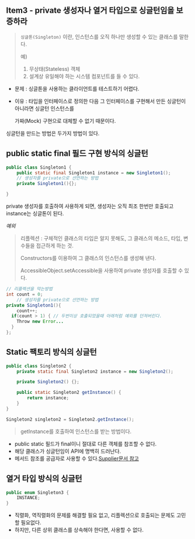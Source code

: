 ## Item3 - private 생성자나 열거 타입으로 싱글턴임을 보증하라

> `싱글톤(Singleton)` 이란, 인스턴스를 오직 하나만 생성할 수 있는 클래스를 말한다.
>
> 예) 
>
> 1. 무상태(Stateless) 객체
> 2. 설계상 유일해야 하는 시스템 컴포넌트를 들 수 있다.

- 문제 : 싱글톤을 사용하는 클라이언트를 테스트하기 어렵다.

- 이유 : 타입을 인터페이스로 정의한 다음 그 인터페이스를 구현해서 만든 싱글턴이 아니라면 싱글턴 인스턴스를

  가짜(Mock) 구현으로 대체할 수 없기 때문이다.

싱글턴을 만드는 방법은 두가지 방법이 있다.

## public static final 필드 구현 방식의 싱글턴

~~~java
public class Singleton1 {
    public static final Singleton1 instance = new Singleton1();
    // 생성자를 private으로 선언하는 방법
    private Singleton1(){};

}
~~~

private 생성자를 호출하여 사용하게 되면, 생성자는 오직 최조 한번만 호출되고 instance는 싱글톤이 된다.

*예외*  

> 리플렉션 : 구체적인 클래스의 타입은 알지 못해도, 그 클래스의 메소드, 타입, 변수들을 접근하게 하는 것.
>
> Constructors를 이용하여 그 클래스의 인스턴스를 생성해 낸다.
>
> AccessibleObject.setAccessible을 사용하여 private 생성자를 호출할 수 있다.

~~~java
// 리플렉션을 막는방법
int count = 0; 
    // 생성자를 private으로 선언하는 방법
private Singleton1(){
	count++;
  if(count > 1) { // 두번이상 호출되었을때 아래처럼 예외를 던져버린다.
    Throw new Error... 
  }
};
~~~

### 

## Static 팩토리 방식의 싱글턴

~~~java
public class Singleton2 {
    private static final Singleton2 instance = new Singleton2();

    private Singleton2() {};

    public static Singleton2 getInstance() {
        return instance;
    }
}
~~~

~~~java
Singleton2 singleton2 = Singleton2.getInstance();
~~~

> getInstance를 호출하여 인스턴스를 받는 방법이다.

- public static 필드가 final이니 절대로 다른 객체를 참조할 수 없다.
- 해당 클래스가 싱글턴임이 API에 명백히 드러난다.
- 메서드 참조를 공급자로 사용할 수 있다.[Supplier문서 참고](https://docs.oracle.com/javase/8/docs/api/)



## 열거 타입 방식의 싱글턴

~~~java
public enum Singleton3 {
    INSTANCE;
}
~~~

- 직렬화, 역직렬화의 문제를 해결할 필요 없고, 리플렉션으로 호출되는 문제도 고민할 필요없다.
- 하지만, 다른 상위 클래스를 상속해야 한다면, 사용할 수 없다.





